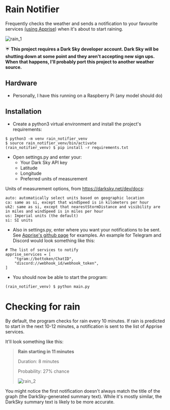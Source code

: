 # Rain Notifier

Frequently checks the weather and sends a notification to your favourite
services [(using Apprise](https://github.com/caronc/apprise)) when it's about to start
raining.

![rain_1](https://user-images.githubusercontent.com/9663408/194845544-17292f9b-a71f-4780-9ee6-ae1fc97f36df.jpg)

☔ **This project requires a Dark Sky developer account.  Dark Sky will be
shutting down at some point and they aren't accepting new sign ups. When that
happens, I'll probably port this project to another weather source.**

## Hardware
- Personally, I have this running on a Raspberry Pi (any model should do)

## Installation
- Create a python3 virtual environment and install the project's requirements:
```
$ python3 -m venv rain_notifier_venv
$ source rain_notifier_venv/bin/activate
(rain_notifier_venv) $ pip install -r requirements.txt
```
- Open settings.py and enter your:
  - Your Dark Sky API key
  - Latitude
  - Longitude
  - Preferred units of measurement

Units of measurement options, from https://darksky.net/dev/docs:
``` 
auto: automatically select units based on geographic location
ca: same as si, except that windSpeed is in kilometers per hour
uk2: same as si, except that nearestStormDistance and visibility are in miles and windSpeed is in miles per hour
us: Imperial units (the default)
si: SI units
```
- Also in settings.py, enter where you want your notifications to be sent. See
[Apprise's github page](https://github.com/caronc/apprise) for examples. An
example for Telegram and Discord would look something like this:
```
# The list of services to notify
apprise_services = [
    "tgram://bottoken/ChatID",
    "discord://webhook_id/webhook_token",
]
```
- You should now be able to start the program:
```
(rain_notifier_venv) $ python main.py
```

# Checking for rain
By default, the program checks for rain every 10 minutes.  If rain is predicted to start in the next 10-12 minutes, a notification is sent to the list of Apprise services.

It'll look something like this:
> **Rain starting in 11 minutes**
>
> Duration: 8 minutes
>
> Probability: 27% chance
>
> ![rain_2](https://user-images.githubusercontent.com/9663408/194845711-3d8f5795-de5b-47f1-91ef-3b5280b94127.jpg)

You might notice the first notification doesn't always match the title of the graph (the DarkSky-generated summary text).  While it's mostly similar, the DarkSky summary text is likely to be more accurate.
